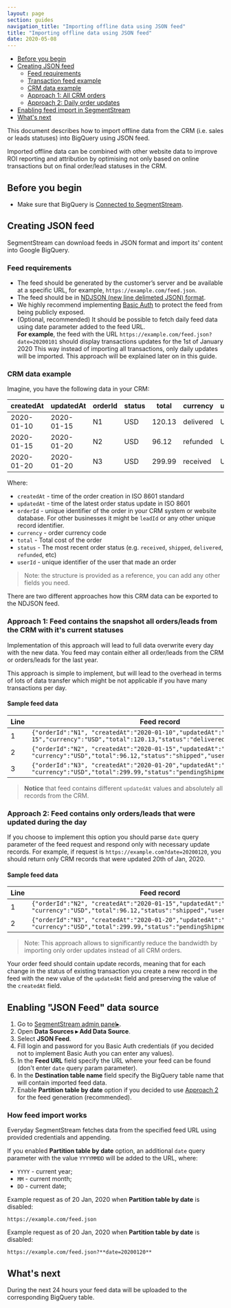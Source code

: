 ```yaml
---
layout: page
section: guides
navigation_title: "Importing offline data using JSON feed"
title: "Importing offline data using JSON feed"
date: 2020-05-08
---
```


<ul class="page-navigation">
  <li><a href="#before-you-begin">Before you begin</a></li>
  <li><a href="#creating-feed">Creating JSON feed</a>
    <ul>
      <li><a href="#feed-requirements">Feed requirements</a></li>
      <li><a href="#feed-example">Transaction feed example</a></li>
      <li><a href="#crm-data-example">CRM data example</a></li>
      <li><a href="#all-orders">Approach 1: All CRM orders</a></li>
      <li><a href="#daily-updates">Approach 2: Daily order updates</a></li>
    </ul>
  </li>
  <li><a href="#enabling-feed-import">Enabling feed import in SegmentStream</a></li>
  <li><a href="#next">What's next</a></li>
</ul>
This document describes how to import offline data from the CRM (i.e. sales or leads statuses) into BigQuery using JSON feed.

Imported offline data can be combined with other website data to improve ROI reporting and attribution by optimising not only based on online transactions but on final order/lead statuses in the CRM.

## <a name="before-you-begin"></a> Before you begin
* Make sure that BigQuery is [Connected to SegmentStream](/_docs/bigquery/connecting-bigquery).

## <a name="creating-feed"></a>Creating JSON feed

SegmentStream can download feeds in JSON format and import its' content into Google BigQuery.

### <a name="#feed-requirements"></a>Feed requirements
* The feed should be generated by the customer’s server and be available at a specific URL, for example, `https://example.com/feed.json`.
* The feed should be in [NDJSON (new line delimeted JSON) format](http://ndjson.org/).
* We highly recommend implementing [Basic Auth](https://en.wikipedia.org/wiki/Basic_access_authentication) to protect the feed from being publicly exposed.
* (Optional, recommended) It should be possible to fetch daily feed data using date parameter added to the feed URL.<br/>
**For example**, the feed with the URL `https://example.com/feed.json?date=20200101` should display transactions updates for the 1st of January 2020
This way instead of importing all transactions, only daily updates will be imported. This approach will be explained later on in this guide.

### <a name="crm-data-example"></a>CRM data example

Imagine, you have the following data in your CRM:

createdAt | updatedAt | orderId | status | total | currency | userId
--- | --- | --- | --- | --- | --- | ---
2020-01-10| 2020-01-15 | N1 | USD | 120.13 | delivered | U1
2020-01-15| 2020-01-20 | N2 | USD | 96.12 | refunded | U2
2020-01-20| 2020-01-20 | N3 | USD | 299.99 | received | U3

Where:
* `createdAt` - time of the order creation in ISO 8601 standard
* `updatedAt` - time of the latest order status update in ISO 8601
* `orderId` - unique identifier of the order in your CRM system or website database. For other businesses it might be `leadId` or any other unique record identifier.
* `currency` - order currency code
* `total` - Total cost of the order
* `status` - The most recent order status (e.g. `received`, `shipped`, `delivered`, `refunded`, etc)
* `userId` - unique identifier of the user that made an order

> Note: the structure is provided as a reference, you can add any other fields you need.

There are two different approaches how this CRM data can be exported to the NDJSON feed.

### <a name="#all-orders"></a> Approach 1: Feed contains the snapshot all orders/leads from the CRM with it's current statuses
Implementation of this approach will lead to full data overwrite every day with the new data. You feed may contain either all order/leads from the CRM or orders/leads for the last year.

This approach is simple to implement, but will lead to the overhead in terms of lots of data transfer which might be not applicable if you have many transactions per day.

#### Sample feed data

Line|Feed record|
--- | --- |
1 | `{"orderId":"N1", "createdAt":"2020-01-10","updatedAt":"2020-01-15","currency":"USD","total":120.13,"status":"delivered","userId":"U1"}`
2 | `{"orderId":"N2", "createdAt":"2020-01-15","updatedAt":"2020-01-20", "currency":"USD","total":96.12,"status":"shipped","userId":"U2"}`
3| `{"orderId":"N3", "createdAt":"2020-01-20","updatedAt":"2020-01-20", "currency":"USD","total":299.99,"status":"pendingShipment","userId":"U3"}`

> **Notice** that feed contains different `updatedAt` values and absolutely all records from the CRM.

### <a name="#daily-updates"></a> Approach 2: Feed contains only orders/leads that were updated during the day

If you choose to implement this option you should parse `date` query parameter of the feed request and respond only with necessary update records. For example, if request is `https://example.com?date=20200120`, you should return only CRM records that were updated 20th of Jan, 2020.

#### Sample feed data

Line|Feed record|
--- | --- |
1 | `{"orderId":"N2", "createdAt":"2020-01-15","updatedAt":"2020-01-20", "currency":"USD","total":96.12,"status":"shipped","userId":"U2"}`
2| `{"orderId":"N3", "createdAt":"2020-01-20","updatedAt":"2020-01-20", "currency":"USD","total":299.99,"status":"pendingShipment","userId":"U3"}`

> Note: This approach allows to significantly reduce the bandwidth by importing only order updates instead of all CRM orders.

Your order feed should contain update records, meaning that for each change in the status of existing transaction you create a new record in the feed with the new value of the `updatedAt` field and preserving the value of the `createdAt` field.

 
## <a name="enabling-feed-import"></a>Enabling "JSON Feed" data source
1. Go to [SegmentStream admin panel▸](https://admin.segmentstream.com).
2. Open **Data Sources ▸ Add Data Source**.
3. Select **JSON Feed**.
4. Fill login and password for you Basic Auth credentials (if you decided not to implement Basic Auth you can enter any values).
5. In the **Feed URL** field specify the URL where your feed can be found (don't enter `date` query param parameter).
6. In the **Destination table name** field specify the BigQuery table name that will contain imported feed data.
7. Enable **Partition table by date** option if you decided to use [Approach 2](#daily-updates) for the feed generation (recommended).

### <a name="#how-feed-import-works"></a> How feed import works

Everyday SegmentStream fetches data from the specified feed URL using provided credentials and appending.

If you enabled **Partition table by date** option, an additional `date` query parameter with the value `YYYYMMDD` will be added to the URL, where:
* `YYYY` - current year;
* `MM` - current month;
* `DD` - current date;

Example request as of 20 Jan, 2020 when **Partition table by date** is disabled:

`https://example.com/feed.json`

Example request as of 20 Jan, 2020 when **Partition table by date** is disabled:

`https://example.com/feed.json?**date=20200120**`

## <a name="next"></a>What's next

During the next 24 hours your feed data will be uploaded to the corresponding BigQuery table.